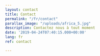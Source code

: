 ```yaml
---
layout: contact
title: Contact
permalink: "/fr/contact"
parallax_image: "/uploads/africa_5.jpg"
description: Contactez nous à tout moment
date: '2019-04-24T07:40:15.000+00:00'
lang: fr
ref: contact

---
```

